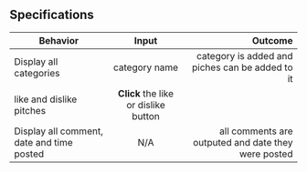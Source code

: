 ## Specifications
| Behavior        | Input           | Outcome  |
| ------------- |:-------------:| -----:|
| Display all categories | category name| category is added and piches can be added to it |
| like and dislike pitches| **Click** the like or dislike button|
| Display all comment, date and time posted | N/A | all comments are outputed and date they were posted |